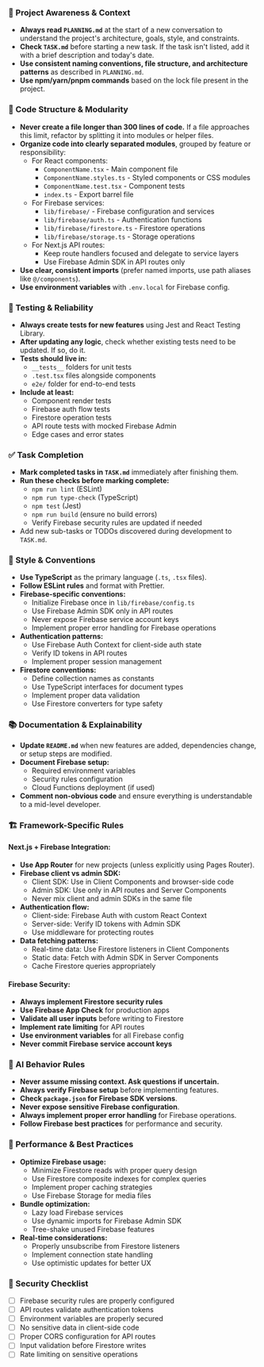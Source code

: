 ### 🔄 Project Awareness & Context
- **Always read `PLANNING.md`** at the start of a new conversation to understand the project's architecture, goals, style, and constraints.
- **Check `TASK.md`** before starting a new task. If the task isn't listed, add it with a brief description and today's date.
- **Use consistent naming conventions, file structure, and architecture patterns** as described in `PLANNING.md`.
- **Use npm/yarn/pnpm commands** based on the lock file present in the project.

### 🧱 Code Structure & Modularity
- **Never create a file longer than 300 lines of code.** If a file approaches this limit, refactor by splitting it into modules or helper files.
- **Organize code into clearly separated modules**, grouped by feature or responsibility:
  - For React components:
    - `ComponentName.tsx` - Main component file
    - `ComponentName.styles.ts` - Styled components or CSS modules
    - `ComponentName.test.tsx` - Component tests
    - `index.ts` - Export barrel file
  - For Firebase services:
    - `lib/firebase/` - Firebase configuration and services
    - `lib/firebase/auth.ts` - Authentication functions
    - `lib/firebase/firestore.ts` - Firestore operations
    - `lib/firebase/storage.ts` - Storage operations
  - For Next.js API routes:
    - Keep route handlers focused and delegate to service layers
    - Use Firebase Admin SDK in API routes only
- **Use clear, consistent imports** (prefer named imports, use path aliases like `@/components`).
- **Use environment variables** with `.env.local` for Firebase config.

### 🧪 Testing & Reliability
- **Always create tests for new features** using Jest and React Testing Library.
- **After updating any logic**, check whether existing tests need to be updated. If so, do it.
- **Tests should live in:**
  - `__tests__` folders for unit tests
  - `.test.tsx` files alongside components
  - `e2e/` folder for end-to-end tests
- **Include at least:**
  - Component render tests
  - Firebase auth flow tests
  - Firestore operation tests
  - API route tests with mocked Firebase Admin
  - Edge cases and error states

### ✅ Task Completion
- **Mark completed tasks in `TASK.md`** immediately after finishing them.
- **Run these checks before marking complete:**
  - `npm run lint` (ESLint)
  - `npm run type-check` (TypeScript)
  - `npm test` (Jest)
  - `npm run build` (ensure no build errors)
  - Verify Firebase security rules are updated if needed
- Add new sub-tasks or TODOs discovered during development to `TASK.md`.

### 📎 Style & Conventions
- **Use TypeScript** as the primary language (`.ts`, `.tsx` files).
- **Follow ESLint rules** and format with Prettier.
- **Firebase-specific conventions:**
  - Initialize Firebase once in `lib/firebase/config.ts`
  - Use Firebase Admin SDK only in API routes
  - Never expose Firebase service account keys
  - Implement proper error handling for Firebase operations
- **Authentication patterns:**
  - Use Firebase Auth Context for client-side auth state
  - Verify ID tokens in API routes
  - Implement proper session management
- **Firestore conventions:**
  - Define collection names as constants
  - Use TypeScript interfaces for document types
  - Implement proper data validation
  - Use Firestore converters for type safety

### 📚 Documentation & Explainability
- **Update `README.md`** when new features are added, dependencies change, or setup steps are modified.
- **Document Firebase setup:**
  - Required environment variables
  - Security rules configuration
  - Cloud Functions deployment (if used)
- **Comment non-obvious code** and ensure everything is understandable to a mid-level developer.

### 🏗️ Framework-Specific Rules

#### Next.js + Firebase Integration:
- **Use App Router** for new projects (unless explicitly using Pages Router).
- **Firebase client vs admin SDK:**
  - Client SDK: Use in Client Components and browser-side code
  - Admin SDK: Use only in API routes and Server Components
  - Never mix client and admin SDKs in the same file
- **Authentication flow:**
  - Client-side: Firebase Auth with custom React Context
  - Server-side: Verify ID tokens with Admin SDK
  - Use middleware for protecting routes
- **Data fetching patterns:**
  - Real-time data: Use Firestore listeners in Client Components
  - Static data: Fetch with Admin SDK in Server Components
  - Cache Firestore queries appropriately

#### Firebase Security:
- **Always implement Firestore security rules**
- **Use Firebase App Check** for production apps
- **Validate all user inputs** before writing to Firestore
- **Implement rate limiting** for API routes
- **Use environment variables** for all Firebase config
- **Never commit Firebase service account keys**

### 🧠 AI Behavior Rules
- **Never assume missing context. Ask questions if uncertain.**
- **Always verify Firebase setup** before implementing features.
- **Check `package.json` for Firebase SDK versions**.
- **Never expose sensitive Firebase configuration**.
- **Always implement proper error handling** for Firebase operations.
- **Follow Firebase best practices** for performance and security.

### 🚀 Performance & Best Practices
- **Optimize Firebase usage:**
  - Minimize Firestore reads with proper query design
  - Use Firestore composite indexes for complex queries
  - Implement proper caching strategies
  - Use Firebase Storage for media files
- **Bundle optimization:**
  - Lazy load Firebase services
  - Use dynamic imports for Firebase Admin SDK
  - Tree-shake unused Firebase features
- **Real-time considerations:**
  - Properly unsubscribe from Firestore listeners
  - Implement connection state handling
  - Use optimistic updates for better UX

### 🔐 Security Checklist
- [ ] Firebase security rules are properly configured
- [ ] API routes validate authentication tokens
- [ ] Environment variables are properly secured
- [ ] No sensitive data in client-side code
- [ ] Proper CORS configuration for API routes
- [ ] Input validation before Firestore writes
- [ ] Rate limiting on sensitive operations